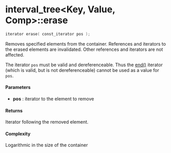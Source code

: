 # interval_tree<Key, Value, Comp>::erase

```cpp
iterator erase( const_iterator pos );
```

Removes specified elements from the container. References and iterators to the erased elements are invalidated. Other references and iterators are not affected.

The iterator `pos` must be valid and dereferenceable. Thus the [end()](end.md) iterator (which is valid, but is not dereferenceable) cannot be used as a value for `pos`.

#### Parameters

- **pos** : iterator to the element to remove

#### Returns

Iterator following the removed element.

#### Complexity

Logarithmic in the size of the container